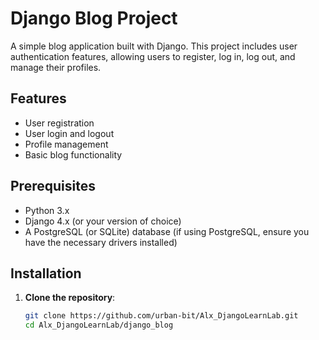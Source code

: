 # Django Blog Project

A simple blog application built with Django. This project includes user authentication features, allowing users to register, log in, log out, and manage their profiles.

## Features

- User registration
- User login and logout
- Profile management
- Basic blog functionality

## Prerequisites

- Python 3.x
- Django 4.x (or your version of choice)
- A PostgreSQL (or SQLite) database (if using PostgreSQL, ensure you have the necessary drivers installed)

## Installation

1. **Clone the repository**:

   ```bash
   git clone https://github.com/urban-bit/Alx_DjangoLearnLab.git
   cd Alx_DjangoLearnLab/django_blog
